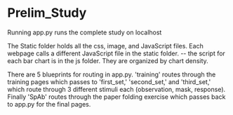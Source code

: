 # Prelim_Study
 
Running app.py runs the complete study on localhost 

The Static folder holds all the css, image, and JavaScript files. Each webpage calls a different JavaScript file in the static folder.
-- the script for each bar chart is in the js folder. They are organized by chart density.

There are 5 blueprints for routing in app.py. 'training' routes through the training pages which passes to 'first_set,' 'second_set,' and 'third_set,' which route through 3 different stimuli each (observation, mask, response). Finally 'SpAb' routes through the paper folding exercise which passes back to app.py for the final pages.